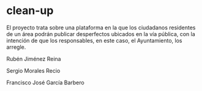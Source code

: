 ﻿# clean-up
 El proyecto trata sobre una plataforma en la que los ciudadanos residentes de un área podrán publicar desperfectos ubicados en la vía pública, con la intención de que los responsables, en este caso, el Ayuntamiento, los arregle.

Rubén Jiménez Reina

Sergio Morales Recio

Francisco José García Barbero